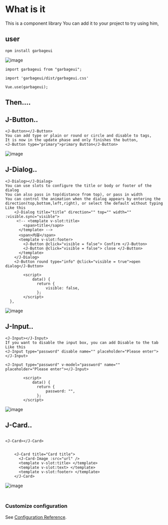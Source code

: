 # What is it

This is a component library
You can add it to your project to try using him,

## user

```
npm install garbageui
```

![image](http://101.43.224.51/assets/use.png)

```
import garbageui from "garbageui";
```

```
import 'garbageui/dist/garbageui.css'
```

```
Vue.use(garbageui);
```

## Then....

## J-Button..

```
<J-Button></J-Button>
You can add type or plain or round or circle and disable to tags,
It is now in the update phase and only finishes the button,
<J-Button type="primary">primary Button</J-Button>
```
![image](http://101.43.224.51/assets/button.png)
## J-Dialog..

```
<J-Dialog></J-Dialog>
You can use slots to configure the title or body or footer of the dialog
You can also pass in top(distance from top), or pass in width
You can control the animation when the dialog appears by entering the direction(top,bottom,left,right), or select the default without typing
Like this
    <J-Dialog title="title" direction="" top="" width="" :visible.sync="visible">
     <!-- <template v-slot:title>
        <span>title</sapn>
      </template> -->
      <span>内容</span>
      <template v-slot:footer>
        <J-Button @click="visible = false"> Confirm </J-Button>
        <J-Button @click="visible = false"> close </J-Button>
      </template>
    </J-Dialog>
    <J-Button round type="info" @click="visible = true">open dialog</J-Button>

        <script>
            data() {
              return {
                  visible: false,
              };
        </script>
  },
```
![image](http://101.43.224.51/assets/dialog.png)
## J-Input..

```
<J-Input></J-Input>
If you want to disable the input box, you can add Disable to the tab
Like this
<J-Input type="password" disable name="" placeholder="Please enter"></J-Input>

<J-Input type="password" v-model="password" name="" placeholder="Please enter"></J-Input>

        <script>
            data() {
              return {
                  password: "",
              };
        </script>
```
![image](http://101.43.224.51/assets/input.png)
## J-Card..

```

<J-Card></J-Card>


    <J-Card title="Card title">
      <J-Card-Image :src="url" />
      <template v-slot:title> </template>
      <template v-slot:text> </template>
      <template v-slot:footer> </template>
    </J-Card>
```
![image](http://101.43.224.51/assets/card.png)
###

```

```

### Customize configuration

See [Configuration Reference](https://cli.vuejs.org/config/).
